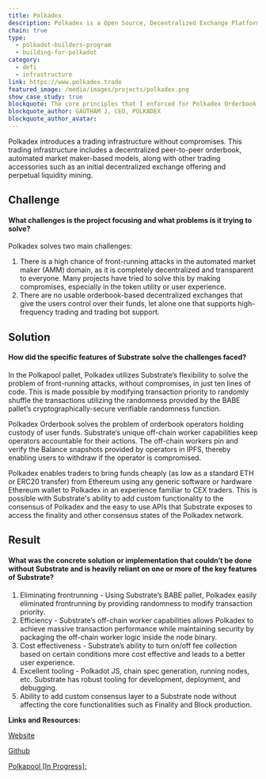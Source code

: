 ```yaml
---
title: Polkadex
description: Polkadex is a Open Source, Decentralized Exchange Platform that features feeless trades, Market Order, AMM and full focus on UI.
chain: true
type:
  - polkadot-builders-program
  - building-for-polkadot
category:
  - defi
  - infrastructure
link: https://www.polkadex.trade
featured_image: /media/images/projects/polkadex.png
show_case_study: true
blockquote: The core principles that I enforced for Polkadex Orderbook include bringing a world-class UX without compromising user fund security. This is possible due to the flexibility and modular nature of the Substrate Framework.
blockquote_author: GAUTHAM J, CEO, POLKADEX
blockquote_author_avatar: 
---
```

Polkadex introduces a trading infrastructure without compromises. This trading infrastructure includes a decentralized peer-to-peer orderbook, automated market maker-based models, along with other trading accessories such as an initial decentralized exchange offering and perpetual liquidity mining.

Challenge
---------

#### What challenges is the project focusing and what problems is it trying to solve?

Polkadex solves two main challenges:

1.  There is a high chance of front-running attacks in the automated market maker (AMM) domain, as it is completely decentralized and transparent to everyone. Many projects have tried to solve this by making compromises, especially in the token utility or user experience.
2.  There are no usable orderbook-based decentralized exchanges that give the users control over their funds, let alone one that supports high-frequency trading and trading bot support.

Solution
--------

#### How did the specific features of Substrate solve the challenges faced?

In the Polkapool pallet, Polkadex utilizes Substrate’s flexibility to solve the problem of front-running attacks, without compromises, in just ten lines of code. This is made possible by modifying transaction priority to randomly shuffle the transactions utilizing the randomness provided by the BABE pallet’s cryptographically-secure verifiable randomness function.

Polkadex Orderbook solves the problem of orderbook operators holding custody of user funds. Substrate’s unique off-chain worker capabilities keep operators accountable for their actions. The off-chain workers pin and verify the Balance snapshots provided by operators in IPFS, thereby enabling users to withdraw if the operator is compromised.

Polkadex enables traders to bring funds cheaply (as low as a standard ETH or ERC20 transfer) from Ethereum using any generic software or hardware Ethereum wallet to Polkadex in an experience familiar to CEX traders. This is possible with Substrate's ability to add custom functionality to the consensus of Polkadex and the easy to use APIs that Substrate exposes to access the finality and other consensus states of the Polkadex network.

Result
------

#### What was the concrete solution or implementation that couldn’t be done without Substrate and is heavily reliant on one or more of the key features of Substrate?

1.  Eliminating frontrunning - Using Substrate’s BABE pallet, Polkadex easily eliminated frontrunning by providing randomness to modify transaction priority.
2.  Efficiency - Substrate’s off-chain worker capabilities allows Polkadex to achieve massive transaction performance while maintaining security by packaging the off-chain worker logic inside the node binary.
3.  Cost effectiveness - Substrate’s ability to turn on/off fee collection based on certain conditions more cost effective and leads to a better user experience.
4.  Excellent tooling - Polkadot JS, chain spec generation, running nodes, etc. Substrate has robust tooling for development, deployment, and debugging.
5.  Ability to add custom consensus layer to a Substrate node without affecting the core functionalities such as Finality and Block production.

**Links and Resources:**

[Website](https://www.polkadex.trade/)

[Github](https://github.com/Polkadex-Substrate/Polkadex)

[Polkapool \[In Progress\]:](https://github.com/Polkadex-Substrate/Polkadex/tree/develop/pallets/polkapool)

